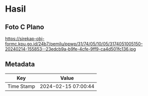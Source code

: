 # Hasil

## Foto C Plano

https://sirekap-obj-formc.kpu.go.id/24b7/pemilu/ppwp/31/74/05/10/05/3174051005150-20240214-155853--23edcb9a-b9fe-4cfe-9ff9-ca4d501fc136.jpg


## Metadata

| Key        | Value               |
| ---------- | ------------------- |
| Time Stamp | 2024-02-15 07:00:44 |



